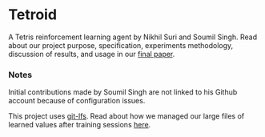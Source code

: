 # Tetroid
A Tetris reinforcement learning agent by Nikhil Suri and Soumil Singh. Read about our project purpose, specification, experiments methodology, discussion of results, and usage in our [final paper](docs/final-paper.pdf).

### Notes
Initial contributions made by Soumil Singh are not linked to his Github account because of configuration issues.

This project uses [git-lfs](https://git-lfs.github.com/). Read about how we managed our large files of learned values after training sessions [here](values/README.md).
